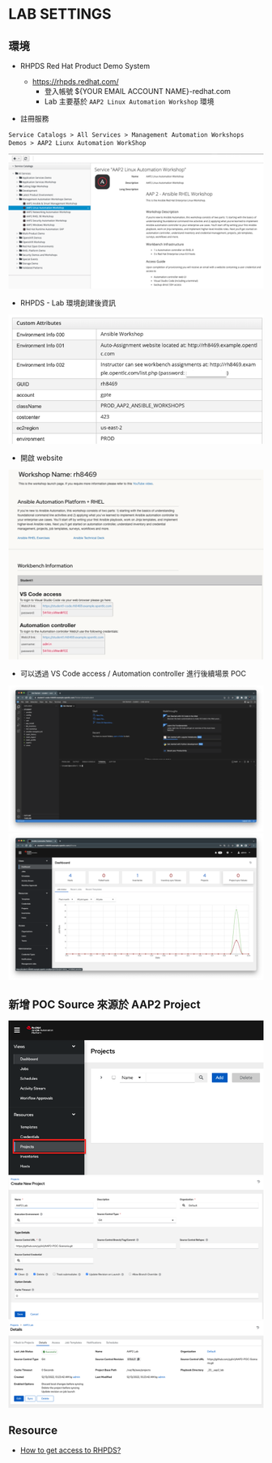 # LAB SETTINGS

## 環境

- RHPDS Red Hat Product Demo System
    -  https://rhpds.redhat.com/
        - 登入帳號 ${YOUR EMAIL ACCOUNT NAME}-redhat.com
        - Lab 主要基於 `AAP2 Linux Automation Workshop` 環境

- 註冊服務
```
Service Catalogs > All Services > Management Automation Workshops Demos > AAP2 Liunx Automation WorkShop
```

![](img/01.png)

- RHPDS - Lab 環境創建後資訊

![](img/02.png)

- 開啟 website 

![](img/03.png)


- 可以透過 VS Code access / Automation controller 進行後續場景 POC


![](img/04.png)
![](img/05.png)

## 新增 POC Source 來源於 AAP2 Project

![](img/06.png)
![](img/07.png)
![](img/08.png)

## Resource  
- [How to get access to RHPDS?](https://access.redhat.com/solutions/5160121)